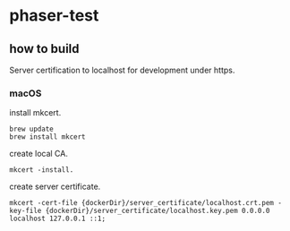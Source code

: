 # phaser-test

## how to build
Server certification to localhost for development under https.

### macOS
install mkcert.
```
brew update
brew install mkcert
```
create local CA.
```
mkcert -install.
```
create server certificate.
```
mkcert -cert-file {dockerDir}/server_certificate/localhost.crt.pem -key-file {dockerDir}/server_certificate/localhost.key.pem 0.0.0.0 localhost 127.0.0.1 ::1;
```